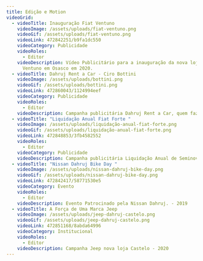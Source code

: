 ```yaml
---
title: Edição e Motion
videoGrid:
  - videoTitle: Inauguração Fiat Ventuno
    videoImage: /assets/uploads/fiat-ventuno.png
    videoGif: /assets/uploads/fiat-ventuno.png
    videoLink: 472842251/b9fa1dc550
    videoCategory: Publicidade
    videoRoles:
      - Editor
    videoDescription: Vídeo Publicitário para a inauguração da nova loja da Fiat
      Ventuno em Osasco em 2020.
  - videoTitle: Dahruj Rent a Car - Ciro Bottini
    videoImage: /assets/uploads/bottini.png
    videoGif: /assets/uploads/bottini.png
    videoLink: 472860043/1124994eef
    videoCategory: Publicidade
    videoRoles:
      - Editor
    videoDescription: Campanha publicitária Dahruj Rent a Car, quem faz conta assina. - 2020
  - videoTitle: "Liquidação Anual Fiat Forte "
    videoImage: /assets/uploads/liquidação-anual-fiat-forte.png
    videoGif: /assets/uploads/liquidação-anual-fiat-forte.png
    videoLink: 472848853/3fb4582552
    videoRoles:
      - Editor
    videoCategory: Publicidade
    videoDescription: Campanha publicitária Liquidação Anual de Seminovos Fiat Forte - 2019
  - videoTitle: "Nissan Dahruj Bike Day "
    videoImage: /assets/uploads/nissan-dahruj-bike-day.png
    videoGif: /assets/uploads/nissan-dahruj-bike-day.png
    videoLink: 472842417/58771530e5
    videoCategory: Evento
    videoRoles:
      - Editor
    videoDescription: Evento Patrocinado pela Nissan Dahruj. - 2019
  - videoTitle: A Força de Uma Marca Jeep
    videoImage: /assets/uploads/jeep-dahruj-castelo.png
    videoGif: /assets/uploads/jeep-dahruj-castelo.png
    videoLink: 472851168/8abda64996
    videoCategory: Institucional
    videoRoles:
      - Editor
    videoDescription: Campanha Jeep nova loja Castelo - 2020
---
```

